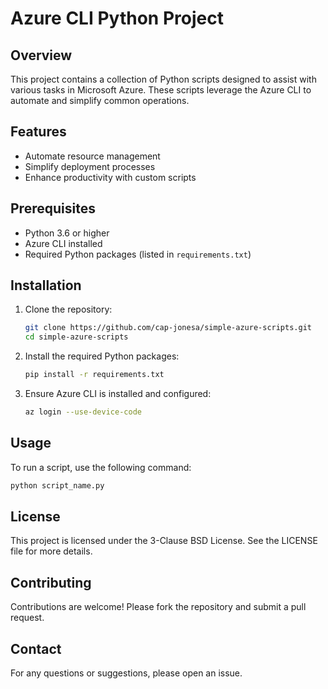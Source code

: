 # Azure CLI Python Project
## Overview
This project contains a collection of Python scripts designed to assist with
various tasks in Microsoft Azure. These scripts leverage the Azure CLI to
automate and simplify common operations.

## Features
- Automate resource management
- Simplify deployment processes
- Enhance productivity with custom scripts
## Prerequisites
- Python 3.6 or higher
- Azure CLI installed
- Required Python packages (listed in `requirements.txt`)

## Installation
1. Clone the repository:
    ```bash
    git clone https://github.com/cap-jonesa/simple-azure-scripts.git
    cd simple-azure-scripts
    ```

2. Install the required Python packages:
    ```bash
    pip install -r requirements.txt
    ```

3. Ensure Azure CLI is installed and configured:
    ```bash
    az login --use-device-code
    ```

## Usage
To run a script, use the following command:
```bash
python script_name.py
```

## License
This project is licensed under the 3-Clause BSD License. See the LICENSE file
for more details.

## Contributing
Contributions are welcome! Please fork the repository and submit a pull
request.

## Contact
For any questions or suggestions, please open an issue.
